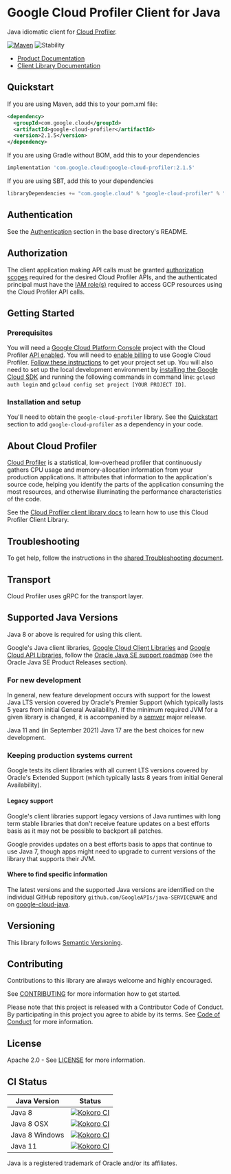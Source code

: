 # Google Cloud Profiler Client for Java

Java idiomatic client for [Cloud Profiler][product-docs].

[![Maven][maven-version-image]][maven-version-link]
![Stability][stability-image]

- [Product Documentation][product-docs]
- [Client Library Documentation][javadocs]


## Quickstart


If you are using Maven, add this to your pom.xml file:


```xml
<dependency>
  <groupId>com.google.cloud</groupId>
  <artifactId>google-cloud-profiler</artifactId>
  <version>2.1.5</version>
</dependency>

```

If you are using Gradle without BOM, add this to your dependencies

```Groovy
implementation 'com.google.cloud:google-cloud-profiler:2.1.5'
```

If you are using SBT, add this to your dependencies

```Scala
libraryDependencies += "com.google.cloud" % "google-cloud-profiler" % "2.1.5"
```

## Authentication

See the [Authentication][authentication] section in the base directory's README.

## Authorization

The client application making API calls must be granted [authorization scopes][auth-scopes] required for the desired Cloud Profiler APIs, and the authenticated principal must have the [IAM role(s)][predefined-iam-roles] required to access GCP resources using the Cloud Profiler API calls.

## Getting Started

### Prerequisites

You will need a [Google Cloud Platform Console][developer-console] project with the Cloud Profiler [API enabled][enable-api].
You will need to [enable billing][enable-billing] to use Google Cloud Profiler.
[Follow these instructions][create-project] to get your project set up. You will also need to set up the local development environment by
[installing the Google Cloud SDK][cloud-sdk] and running the following commands in command line:
`gcloud auth login` and `gcloud config set project [YOUR PROJECT ID]`.

### Installation and setup

You'll need to obtain the `google-cloud-profiler` library.  See the [Quickstart](#quickstart) section
to add `google-cloud-profiler` as a dependency in your code.

## About Cloud Profiler


[Cloud Profiler][product-docs] is a statistical, low-overhead profiler that continuously gathers CPU usage and memory-allocation information from your production applications. It attributes that information to the application's source code, helping you identify the parts of the application consuming the most resources, and otherwise illuminating the performance characteristics of the code.

See the [Cloud Profiler client library docs][javadocs] to learn how to
use this Cloud Profiler Client Library.






## Troubleshooting

To get help, follow the instructions in the [shared Troubleshooting document][troubleshooting].

## Transport

Cloud Profiler uses gRPC for the transport layer.

## Supported Java Versions

Java 8 or above is required for using this client.

Google's Java client libraries,
[Google Cloud Client Libraries][cloudlibs]
and
[Google Cloud API Libraries][apilibs],
follow the
[Oracle Java SE support roadmap][oracle]
(see the Oracle Java SE Product Releases section).

### For new development

In general, new feature development occurs with support for the lowest Java
LTS version covered by  Oracle's Premier Support (which typically lasts 5 years
from initial General Availability). If the minimum required JVM for a given
library is changed, it is accompanied by a [semver][semver] major release.

Java 11 and (in September 2021) Java 17 are the best choices for new
development.

### Keeping production systems current

Google tests its client libraries with all current LTS versions covered by
Oracle's Extended Support (which typically lasts 8 years from initial
General Availability).

#### Legacy support

Google's client libraries support legacy versions of Java runtimes with long
term stable libraries that don't receive feature updates on a best efforts basis
as it may not be possible to backport all patches.

Google provides updates on a best efforts basis to apps that continue to use
Java 7, though apps might need to upgrade to current versions of the library
that supports their JVM.

#### Where to find specific information

The latest versions and the supported Java versions are identified on
the individual GitHub repository `github.com/GoogleAPIs/java-SERVICENAME`
and on [google-cloud-java][g-c-j].

## Versioning


This library follows [Semantic Versioning](http://semver.org/).



## Contributing


Contributions to this library are always welcome and highly encouraged.

See [CONTRIBUTING][contributing] for more information how to get started.

Please note that this project is released with a Contributor Code of Conduct. By participating in
this project you agree to abide by its terms. See [Code of Conduct][code-of-conduct] for more
information.


## License

Apache 2.0 - See [LICENSE][license] for more information.

## CI Status

Java Version | Status
------------ | ------
Java 8 | [![Kokoro CI][kokoro-badge-image-2]][kokoro-badge-link-2]
Java 8 OSX | [![Kokoro CI][kokoro-badge-image-3]][kokoro-badge-link-3]
Java 8 Windows | [![Kokoro CI][kokoro-badge-image-4]][kokoro-badge-link-4]
Java 11 | [![Kokoro CI][kokoro-badge-image-5]][kokoro-badge-link-5]

Java is a registered trademark of Oracle and/or its affiliates.

[product-docs]: https://cloud.google.com/profiler/docs
[javadocs]: https://cloud.google.com/java/docs/reference/google-cloud-profiler/latest/history
[kokoro-badge-image-1]: http://storage.googleapis.com/cloud-devrel-public/java/badges/java-profiler/java7.svg
[kokoro-badge-link-1]: http://storage.googleapis.com/cloud-devrel-public/java/badges/java-profiler/java7.html
[kokoro-badge-image-2]: http://storage.googleapis.com/cloud-devrel-public/java/badges/java-profiler/java8.svg
[kokoro-badge-link-2]: http://storage.googleapis.com/cloud-devrel-public/java/badges/java-profiler/java8.html
[kokoro-badge-image-3]: http://storage.googleapis.com/cloud-devrel-public/java/badges/java-profiler/java8-osx.svg
[kokoro-badge-link-3]: http://storage.googleapis.com/cloud-devrel-public/java/badges/java-profiler/java8-osx.html
[kokoro-badge-image-4]: http://storage.googleapis.com/cloud-devrel-public/java/badges/java-profiler/java8-win.svg
[kokoro-badge-link-4]: http://storage.googleapis.com/cloud-devrel-public/java/badges/java-profiler/java8-win.html
[kokoro-badge-image-5]: http://storage.googleapis.com/cloud-devrel-public/java/badges/java-profiler/java11.svg
[kokoro-badge-link-5]: http://storage.googleapis.com/cloud-devrel-public/java/badges/java-profiler/java11.html
[stability-image]: https://img.shields.io/badge/stability-stable-green
[maven-version-image]: https://img.shields.io/maven-central/v/com.google.cloud/google-cloud-profiler.svg
[maven-version-link]: https://search.maven.org/search?q=g:com.google.cloud%20AND%20a:google-cloud-profiler&core=gav
[authentication]: https://github.com/googleapis/google-cloud-java#authentication
[auth-scopes]: https://developers.google.com/identity/protocols/oauth2/scopes
[predefined-iam-roles]: https://cloud.google.com/iam/docs/understanding-roles#predefined_roles
[iam-policy]: https://cloud.google.com/iam/docs/overview#cloud-iam-policy
[developer-console]: https://console.developers.google.com/
[create-project]: https://cloud.google.com/resource-manager/docs/creating-managing-projects
[cloud-sdk]: https://cloud.google.com/sdk/
[troubleshooting]: https://github.com/googleapis/google-cloud-common/blob/main/troubleshooting/readme.md#troubleshooting
[contributing]: https://github.com/googleapis/java-profiler/blob/main/CONTRIBUTING.md
[code-of-conduct]: https://github.com/googleapis/java-profiler/blob/main/CODE_OF_CONDUCT.md#contributor-code-of-conduct
[license]: https://github.com/googleapis/java-profiler/blob/main/LICENSE
[enable-billing]: https://cloud.google.com/apis/docs/getting-started#enabling_billing
[enable-api]: https://console.cloud.google.com/flows/enableapi?apiid=profiler.googleapis.com
[libraries-bom]: https://github.com/GoogleCloudPlatform/cloud-opensource-java/wiki/The-Google-Cloud-Platform-Libraries-BOM
[shell_img]: https://gstatic.com/cloudssh/images/open-btn.png

[semver]: https://semver.org/
[cloudlibs]: https://cloud.google.com/apis/docs/client-libraries-explained
[apilibs]: https://cloud.google.com/apis/docs/client-libraries-explained#google_api_client_libraries
[oracle]: https://www.oracle.com/java/technologies/java-se-support-roadmap.html
[g-c-j]: http://github.com/googleapis/google-cloud-java
